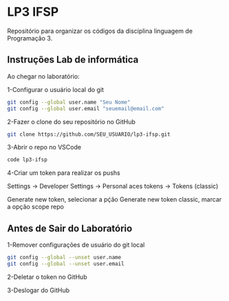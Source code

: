 # LP3 IFSP  

Repositório para organizar os códigos da disciplina linguagem de
Programação 3.

## Instruções Lab de informática

Ao chegar no laboratório:

1-Configurar o usuário local do git

```bash
git config --global user.name "Seu Nome"
git config --global user.email "seuemail@email.com"
```

2-Fazer o clone do seu repositório no GitHub
```bash
git clone https://github.com/SEU_USUARIO/lp3-ifsp.git
```

3-Abrir o repo no VSCode
```bash
code lp3-ifsp
```

4-Criar um token para realizar os pushs

Settings -> Developer Settings -> Personal aces tokens -> Tokens (classic)

Generate new token, selecionar a pḉão Generate new token classic, marcar a opção scope repo

## Antes de Sair do Laboratório
1-Remover configurações de usuário do git local
```bash
git config --global --unset user.name
git config --global --unset user.email
```

2-Deletar o token no GitHub

3-Deslogar do GitHub